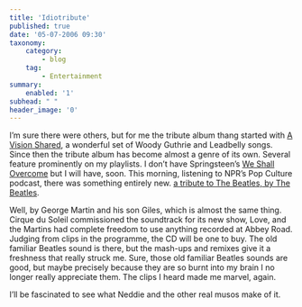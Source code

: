 ```yaml
---
title: 'Idiotribute'
published: true
date: '05-07-2006 09:30'
taxonomy:
    category:
        - blog
    tag:
        - Entertainment
summary:
    enabled: '1'
subhead: " "
header_image: '0'
---
```


I’m sure there were others, but for me the tribute album thang started with [A Vision Shared](https://amzn.to/3oU3dTE), a wonderful set of Woody Guthrie and Leadbelly songs. Since then the tribute album has become almost a genre of its own. Several feature prominently on my playlists. I don’t have Springsteen’s [We Shall Overcome](https://amzn.to/3Q4T1Uc) but I will have, soon. This morning, listening to NPR’s Pop Culture podcast, there was something entirely new. [a tribute to The Beatles, by The Beatles](https://www.npr.org/2006/06/30/5524232/love-brings-beatles-and-cirque-du-soleil-together).

Well, by George Martin and his son Giles, which is almost the same thing. Cirque du Soleil commissioned the soundtrack for its new show, Love, and the Martins had complete freedom to use anything recorded at Abbey Road. Judging from clips in the programme, the CD will be one to buy. The old familiar Beatles sound is there, but the mash-ups and remixes give it a freshness that really struck me. Sure, those old familiar Beatles sounds are good, but maybe precisely because they are so burnt into my brain I no longer really appreciate them. The clips I heard made me marvel, again. 

I’ll be fascinated to see what Neddie and the other real musos make of it.
